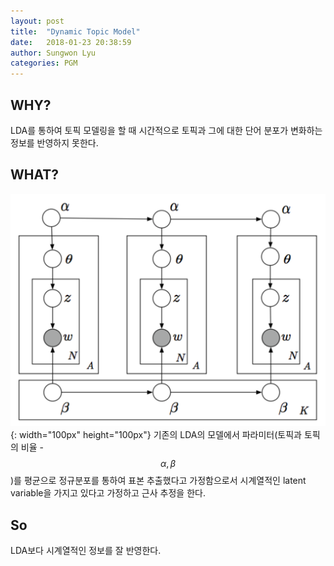 ```yaml
---
layout: post
title:  "Dynamic Topic Model"
date:   2018-01-23 20:38:59
author: Sungwon Lyu
categories: PGM
---
```

## WHY? 
LDA를 통하여 토픽 모델링을 할 때 시간적으로 토픽과 그에 대한 단어 분포가 변화하는 정보를 반영하지 못한다. 

## WHAT?
![Image](images/dynamic_topic_model.png){: width="100px" height="100px"}
기존의 LDA의 모델에서 파라미터(토픽과 토픽의 비율 - $$\alpha, \beta$$)를 평균으로 정규분포를 통하여 표본 추출했다고 가정함으로서 시계열적인 latent variable을 가지고 있다고 가정하고 근사 추정을 한다. 

## So
LDA보다 시계열적인 정보를 잘 반영한다. 